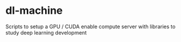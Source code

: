 # dl-machine
Scripts to setup a GPU / CUDA enable compute server with libraries to study deep learning development
